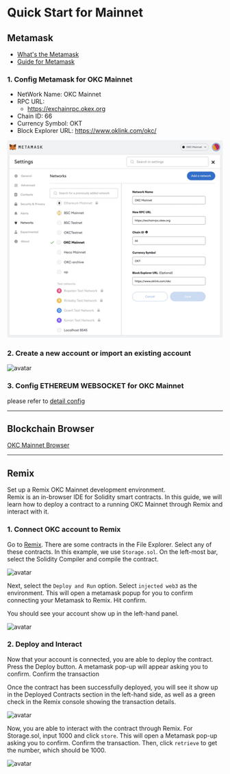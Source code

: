 # Quick Start for Mainnet
## Metamask
- [What's the Metamask](https://metamask.io/index.html)
- [Guide for Metamask](https://docs.metamask.io/guide/)

### 1. Config Metamask for OKC Mainnet

- NetWork Name: OKC Mainnet
- RPC URL: 
    - https://exchainrpc.okex.org
- Chain ID: 66
- Currency Symbol: OKT
- Block Explorer URL: https://www.oklink.com/okc/

![avatar](../img/metamask-01.for-mainnet-en.jpeg)

### 2. Create a new account or import an existing account
![avatar](../img/metamask-01-2.png)

### 3. Config ETHEREUM WEBSOCKET for OKC Mainnet
please refer to [detail config](./basics/websocket.md)

___
## Blockchain Browser
[OKC Mainnet Browser](https://www.oklink.com/okc)
___

## Remix
Set up a Remix OKC Mainnet development environment.    
Remix is an in-browser IDE for Solidity smart contracts. In this guide, we will learn how to deploy a contract to a running OKC Mainnet through Remix and interact with it.   
### 1. Connect OKC account to Remix
Go to [Remix](http://remix.ethereum.org/). There are some contracts in the File Explorer. Select any of these contracts. In this example, we use `Storage.sol`. On the left-most bar, select the Solidity Compiler and compile the contract.


![avatar](../img/metamask-02.png)

Next, select the `Deploy and Run` option. Select `injected web3` as the environment. This will open a metamask popup for you to confirm connecting your Metamask to Remix. Hit confirm.

You should see your account show up in the left-hand panel.

![avatar](../img/metamask-03.png)


### 2. Deploy and Interact
Now that your account is connected, you are able to deploy the contract. Press the Deploy button. A metamask pop-up will appear asking you to confirm. Confirm the transaction   

Once the contract has been successfully deployed, you will see it show up in the Deployed Contracts section in the left-hand side, as well as a green check in the Remix console showing the transaction details.   

![avatar](../img/metamask-04.png)


Now, you are able to interact with the contract through Remix. For Storage.sol, input 1000 and click `store`. This will open a Metamask pop-up asking you to confirm. Confirm the transaction. Then, click `retrieve` to get the number, which should be 1000.

![avatar](../img/metamask-05.png)



